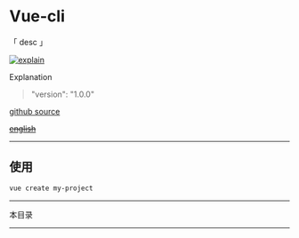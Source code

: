# Vue-cli

「 desc 」

[![explain](http://llever.com/explain.svg)](https://github.com/chinanf-boy/Source-Explain)
    
Explanation

> "version": "1.0.0"

[github source](https://github.com/vuejs/vue-cli)

~~[english](./README.en.md)~~

---

## 使用

``` bash
vue create my-project
```

---

本目录

---

